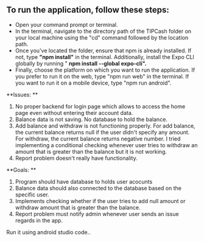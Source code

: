 ## To run the application, follow these steps: 
<ul>
  <li>Open your command prompt or terminal.</li>
  <li>In the terminal, navigate to the directory path of the TIPCash folder on your local machine using the "cd" command followed by the location path.</li>
  <li>Once you've located the folder, ensure that npm is already installed. If not, type <b>"npm install"</b> in the terminal. Additionally, install the Expo CLI globally by running " <b>npm install --global expo-cli".</b></li>
  <li>Finally, choose the platform on which you want to run the application. If you prefer to run it on the web, type "npm run web" in the terminal. If you want to run it on a mobile device, type "npm run android".</li>
</ul>

**Issues: **
1. No proper backend for login page which allows to access the home page even without entering their account data. 
2. Balance data is not saving. No database to hold the balance.
3. Add balance and withdraw is not functioning properly. For add balance, the current balance returns null if the user didn't specify any amount. For withdraw, the current balance returns negative number. I tried implementing a conditional checking whenever user tries to withdraw an amount that is greater than the balance but it is not working. 
4. Report problem doesn't really have functionality.


**Goals: **
1. Program should have database to holds user acocunts
2. Balance data should also connected to the database based on the specific user. 
3. Implements checking whether if the user tries to add null amount or withdraw amount that is greater than the balance. 
4. Report problem must notify admin whenever user sends an issue regards in the app. 


Run it using android studio code.. 
